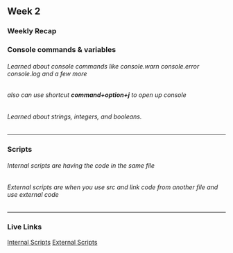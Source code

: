 ## Week 2

### Weekly Recap

### Console commands & variables
###### *Learned about console commands* like console.warn console.error console.log and a few more
###### also can use shortcut **command+option+j** to open up console
###### Learned about _strings, integers, and booleans._
---
### Scripts
###### Internal scripts are having the code in the same file
###### External scripts are when you use *src* and link code from another file and use external code

---
### Live Links

[Internal Scripts](https://kkjatt.github.io/NewM-N220/week-2/index.html)
[External Scripts](https://kkjatt.github.io/NewM-N220/week-2/pumpkinpatch.html)